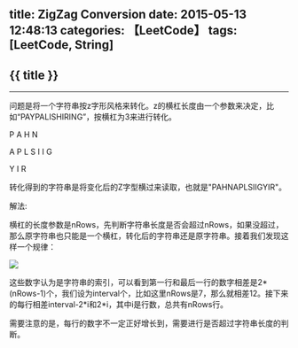 title: ZigZag Conversion
date: 2015-05-13 12:48:13
categories: 【LeetCode】
tags: [LeetCode, String]
---
## {{ title }} ##

---

问题是将一个字符串按z字形风格来转化。z的横杠长度由一个参数来决定，比如“PAYPALISHIRING”，按横杠为3来进行转化。

P   A   H   N

A P L S I I G

Y   I   R

转化得到的字符串是将变化后的Z字型横过来读取，也就是"PAHNAPLSIIGYIR"。

解法:

横杠的长度参数是nRows，先判断字符串长度是否会超过nRows，如果没超过，那么原字符串也只能是一个横杠，转化后的字符串还是原字符串。接着我们发现这样一个规律：

<img src="/img/Zigzag.png"  class="img-shadow img-center"/>

这些数字认为是字符串的索引，可以看到第一行和最后一行的数字相差是2\*(nRows-1)个，我们设为interval个，比如这里nRows是7，那么就相差12。接下来的每行相差interval-2\*i和2\*i，其中i是行数，总共有nRows行。

需要注意的是，每行的数字不一定正好增长到，需要进行是否超过字符串长度的判断。
